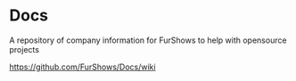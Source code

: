 # Docs
A repository of company information for FurShows to help with opensource projects

https://github.com/FurShows/Docs/wiki
